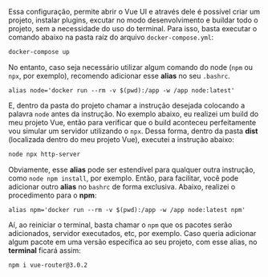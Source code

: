 Essa configuração, permite abrir o Vue UI e através dele é possível criar um projeto, instalar plugins, excutar no modo desenvolvimento e buildar todo o projeto, sem a necessidade do uso do terminal. Para isso, basta executar o comando abaixo na pasta raíz do arquivo `docker-compose.yml`:
```bash
docker-compose up
```

 No entanto, caso seja necessário utilizar algum comando do node (`npm` ou `npx`, por exemplo), recomendo adicionar esse **alias** no seu `.bashrc`.
```text
alias node='docker run --rm -v $(pwd):/app -w /app node:latest'
```

E, dentro da pasta do projeto chamar a instrução desejada colocando a palavra `node` antes da instrução. No exemplo abaixo, eu realizei um build do meu projeto Vue, então para verificar que o build aconteceu perfeitamente vou simular um servidor utilizando o `npx`. Dessa forma, dentro da pasta **dist** (localizada dentro do meu projeto Vue), executei a instrução abaixo:
```bash
node npx http-server
```

Obviamente, esse **alias** pode ser estendível para qualquer outra instrução, como `node npm install`, por exemplo. Então, para facilitar, você pode adicionar outro **alias** no `bashrc` de forma exclusiva. Abaixo, realizei o procedimento para o **npm**:
```text
alias npm='docker run --rm -v $(pwd):/app -w /app node:latest npm'
```

Aí, ao reiniciar o terminal, basta chamar o `npm` que os pacotes serão adicionados, servidor executados, etc, por exemplo. Caso queria adicionar algum pacote em uma versão específica ao seu projeto, com esse alias, no **terminal** ficará assim:
```bash
npm i vue-router@3.0.2
```
